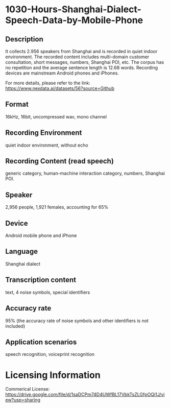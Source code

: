 # 1030-Hours-Shanghai-Dialect-Speech-Data-by-Mobile-Phone


## Description
It collects 2.956 speakers from Shanghai and is recorded in quiet indoor environment. The recorded content includes multi-domain customer consultation, short messages, numbers, Shanghai POI, etc. The corpus has no repetition and the average sentence length is 12.68 words. Recording devices are mainstream Android phones and iPhones.

For more details, please refer to the link: https://www.nexdata.ai/datasets/56?source=Github


## Format
16kHz, 16bit, uncompressed wav, mono channel

## Recording Environment
quiet indoor environment, without echo

## Recording Content (read speech)
generic category, human-machine interaction category, numbers, Shanghai POI.

## Speaker
2,956 people, 1,921 females, accounting for 65%

## Device
Android mobile phone and iPhone

## Language
Shanghai dialect

## Transcription content
text, 4 noise symbols, special identifiers

## Accuracy rate
95% (the accuracy rate of noise symbols and other identifiers is not included)

## Application scenarios
speech recognition, voiceprint recognition

# Licensing Information
Commerical License: https://drive.google.com/file/d/1saDCPm74D4UWfBL17VbkTsZLGfpOQj1J/view?usp=sharing
